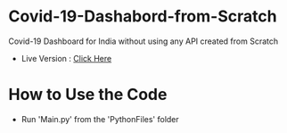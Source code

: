# Covid-19-Dashabord-from-Scratch
Covid-19 Dashboard for India without using any API created from Scratch

* Live Version : [Click Here](https://covid19dashboard.social/)

# How to Use the Code

* Run 'Main.py' from the 'PythonFiles' folder